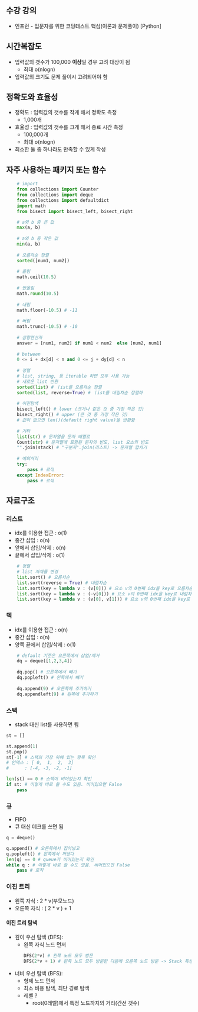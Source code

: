 
## 수강 강의
* 인프런 - 입문자를 위한 코딩테스트 핵심(이론과 문제풀이) [Python]

## 시간복잡도
* 입력값의 갯수가 100,000 **이상**일 경우 고려 대상이 됨
  * 최대 o(nlogn)
* 입력값의 크기도 문제 풀이시 고려되어야 함

## 정확도와 효율성
* 정확도 : 입력값의 갯수를 작게 해서 정확도 측정
  * 1,000개
* 효율성 : 입력값의 갯수를 크게 해서 종료 시간 측정
  * 100,000개 
  * 최대 o(nlogn)
* 최소한 둘 중 하나라도 만족할 수 있게 작성

## 자주 사용하는 패키지 또는 함수
```python
    # import
    from collections import Counter
    from collections import deque
    from collections import defaultdict
    import math
    from bisect import bisect_left, bisect_right

    # a와 b 중 큰 값
    max(a, b) 
    
    # a와 b 중 작은 값
    min(a, b)
    
    # 오름차순 정렬
    sorted([num1, num2]) 
    
    # 올림
    math.ceil(10.5)
    
    # 반올림
    math.round(10.5)
    
    # 내림
    math.floor(-10.5) # -11
    
    # 버림
    math.trunc(-10.5) # -10
    
    # 삼항연산자
    answer = [num1, num2] if num1 < num2  else [num2, num1]
    
    # between
    0 <= i + dx[d] < n and 0 <= j + dy[d] < n
    
    # 정렬
    # list, string, 등 iterable 하면 모두 사용 가능
    # 새로운 list 반환
    sorted(list) # ㅣist를 오름차순 정렬
    sorted(list, reverse=True) # ㅣist를 내림차순 정렬하
    
    # 이진탐색 
    bisect_left() # lower (크거나 같은 것 중 가장 작은 것)
    bisect_right() # upper (큰 것 중 가장 작은 것)
    # 값이 없으면 len()(default right value)을 반환함
    
    # 기타
    list(str) # 문자열을 문자 배열로
    Count(str) # 문자열에 포함된 문자의 빈도, list 요소의 빈도
    "".join(stack) # "구분자".join(리스트) -> 문자열 합치기
    
    # 예외처리
    try:
        pass # 로직
    except IndexError:
        pass # 로직

```

## 자료구조
### 리스트
* idx를 이용한 접근 : o(1)
* 중간 삽입 : o(n)
* 앞에서 삽입/삭제 : o(n)
* 끝에서 삽입/삭제 : o(1)
```python
    # 정렬
    # list 자체를 변경
    list.sort() # 오름차순
    list.sort(reverse = True) # 내림차순
    list.sort(key = lambda v : (v[0])) # 요소 v의 0번째 idx을 key로 오름차순 정렬, key가 동일하면 기존 순서를 유지함
    list.sort(key = lambda v : (-v[0])) # 요소 v의 0번째 idx을 key로 내림차순 정렬, key가 동일하면 기존 순서를 유지함
    list.sort(key = lambda v : (v[0], v[1])) # 요소 v의 0번째 idx을 key로 오름차순 정렬, key가 동일하면 v의 1번째 idx를 key로 오름차순 정렬
```

### 덱
* idx를 이용한 접근 : o(n)
* 중간 삽입 : o(n)
* 양쪽 끝에서 삽입/삭제 : o(1) 
```python
    # default 기준은 오른쪽에서 삽입/제거
    dq = deque([1,2,3,4])
    
    dq.pop() # 오른쪽에서 빼기
    dq.popleft() # 왼쪽에서 빼기
    
    dq.append(9) # 오른쪽에 추가하기
    dq.appendleft(9) # 왼쪽에 추가하기
```

### 스택
* stack 대신 list를 사용하면 됨
```python
st = []

st.append(1)
st.pop()
st[-1] # 스택의 가장 위에 있는 항목 확인
# 인덱스 : [ 0,  1,  2,  3]
#      : [-4, -3, -2, -1] 

len(st) == 0 # 스택이 비어있는지 확인
if st: # 이렇게 바로 쓸 수도 있음. 비어있으면 False
    pass 
```

### 큐
* FIFO
* 큐 대신 데크를 쓰면 됨
```python
q = deque()

q.append() # 오른쪽에서 집어넣고
q.popleft() # 왼쪽에서 꺼낸다
len(q) == 0 # queue가 비어있는지 확인
while q : # 이렇게 바로 쓸 수도 있음. 비어있으면 False
    pass # 로직 
```

### 이진 트리
* 왼쪽 자식 : 2 * v(부모노드)
* 오른쪽 자식 : ( 2 * v ) + 1
#### 이진 트리 탐색
* 깊이 우선 탐색 (DFS):
  * 왼쪽 자식 노드 먼저
    ```python
    DFS(2*v) # 왼쪽 노드 모두 방문
    DFS(2*v + 1) # 왼쪽 노드 모두 방문한 다음에 오른쪽 노드 방문 -> Stack 특성상 노드를 되돌아온 것과 동일함
    ```
* 너비 우선 탐색 (BFS):
  * 형제 노드 먼저
  * 최소 비용 탐색, 최단 경로 탐색
  * 레벨 ?
    * root(0레벨)에서 특정 노드까지의 거리(간선 갯수)